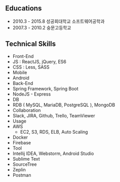 
Educations
--------
* 2010.3 - 2015.8 성공회대학교 소프트웨어공학과 
* 2007.3 - 2010.2 숭문고등학교 

Technical Skills
--------
* Front-End
 * JS : ReactJS, jQuery, ES6 
 * CSS : Less, SASS
* Mobile
 * Android
* Back-End
 * Spring Framework, Spring Boot
 * NodeJS - Express
* DB
 * RDB ( MySQL, MariaDB, PostgreSQL ), MongoDB
* Collaboration
 * Slack, JIRA, Github, Trello, TeamViewer
* Usage
 * AWS
   * EC2, S3, RDS, ELB, Auto Scaling
 * Docker
 * Firebase
* Tool
 * Intellij IDEA, Webstorm, Android Studio
 * Sublime Text
 * SourceTree
 * Zeplin
 * Postman
